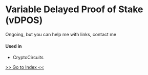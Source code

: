 # Variable Delayed Proof of Stake \(vDPOS\)

Ongoing, but you can help me with links, contact me

#### Used in

* CryptoCircuits

[&gt;&gt; Go to Index &lt;&lt;](./#index)

